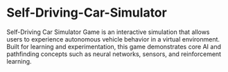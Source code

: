 # Self-Driving-Car-Simulator
Self-Driving Car Simulator Game is an interactive simulation that allows users to experience autonomous vehicle behavior in a virtual environment. Built for learning and experimentation, this game demonstrates core AI and pathfinding concepts such as neural networks, sensors, and reinforcement learning.
